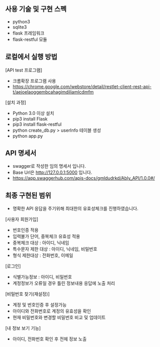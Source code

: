 사용 기술 및 구현 스펙
-
- python3
- sqlite3
- flask 프레임워크
- flask-restful 모듈

로컬에서 실행 방법
-
[API test 프로그램]
- 크롬확장 프로그램 사용
- https://chrome.google.com/webstore/detail/restlet-client-rest-api-t/aejoelaoggembcahagimdiliamlcdmfm

[설치 과정]
- Python 3.0 이상 설치
- pip3 install Flask
- pip3 install flask-restful
- python create_db.py > userInfo 테이블 생성
- python app.py

API 명세서
-
- swagger로 작성한 임의 명세서 입니다.
- Base Url은 http://127.0.0.1:5000 입니다.
- https://app.swaggerhub.com/apis-docs/gmldudrkd/Ably_API/1.0.0#/

최종 구현된 범위
-
- 명확한 API 응답을 주기위해 최대한의 유효성체크를 진행하였습니다.

[사용자 회원가입]
- 번호인증 적용
- 입력불가 단어, 중복체크 유효성 적용
- 중복체크 대상 : 아이디, 닉네임
- 특수문자 제한 대상 : 아이디, 닉네임, 비밀번호
- 형식 제한대상 : 전화번호, 이메일

[로그인]
- 식별가능정보 : 아이디, 비밀번호
- 계정정보가 오류일 경우 틀린 정보내용 응답에 노출 처리

[비밀번호 찾기(재설정)]
- 계정 및 번호인증 후 설정가능
- 아이디와 전화번호로 계정의 유효성을 확인
- 현재 비밀번호와 변경할 비밀번호 비교 및 업데이트

[내 정보 보기 기능]
- 아이디, 전화번호 확인 후 전체 정보 노출